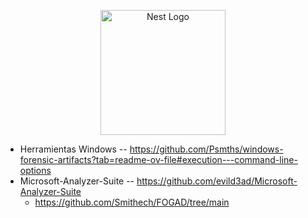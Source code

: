 
<p align="center">
  <a href="http://nestjs.com/" target="blank"><img src="https://nestjs.com/img/logo-small.svg" width="200" alt="Nest Logo" /></a>
</p>

- Herramientas Windows
-- https://github.com/Psmths/windows-forensic-artifacts?tab=readme-ov-file#execution---command-line-options
- Microsoft-Analyzer-Suite
-- https://github.com/evild3ad/Microsoft-Analyzer-Suite
  - https://github.com/Smithech/FOGAD/tree/main
  
